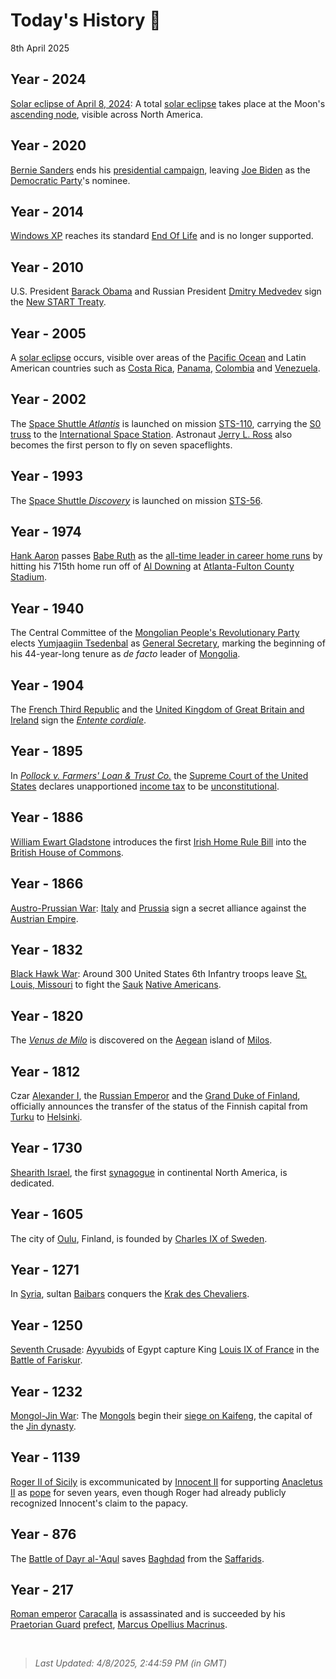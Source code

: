 
# Today's History 📜

8th April 2025


## Year - 2024
 [Solar eclipse of April 8, 2024](https://wikipedia.org/wiki/Solar_eclipse_of_April_8,_2024 "Solar eclipse of April 8, 2024"): A total [solar eclipse](https://wikipedia.org/wiki/Solar_eclipse "Solar eclipse") takes place at the Moon's [ascending node](https://wikipedia.org/wiki/Orbital_node "Orbital node"), visible across North America.

## Year - 2020
 [Bernie Sanders](https://wikipedia.org/wiki/Bernie_Sanders "Bernie Sanders") ends his [presidential campaign](https://wikipedia.org/wiki/Bernie_Sanders_2020_presidential_campaign "Bernie Sanders 2020 presidential campaign"), leaving [Joe Biden](https://wikipedia.org/wiki/Joe_Biden "Joe Biden") as the [Democratic Party](https://wikipedia.org/wiki/Democratic_Party_(United_States) "Democratic Party (United States)")'s nominee.

## Year - 2014
 [Windows XP](https://wikipedia.org/wiki/Windows_XP "Windows XP") reaches its standard [End Of Life](https://wikipedia.org/wiki/End-of-life_product "End-of-life product") and is no longer supported.

## Year - 2010
 U.S. President [Barack Obama](https://wikipedia.org/wiki/Barack_Obama "Barack Obama") and Russian President [Dmitry Medvedev](https://wikipedia.org/wiki/Dmitry_Medvedev "Dmitry Medvedev") sign the [New START Treaty](https://wikipedia.org/wiki/New_START "New START").

## Year - 2005
 A [solar eclipse](https://wikipedia.org/wiki/Solar_eclipse_of_April_8,_2005 "Solar eclipse of April 8, 2005") occurs, visible over areas of the [Pacific Ocean](https://wikipedia.org/wiki/Pacific_Ocean "Pacific Ocean") and Latin American countries such as [Costa Rica](https://wikipedia.org/wiki/Costa_Rica "Costa Rica"), [Panama](https://wikipedia.org/wiki/Panama "Panama"), [Colombia](https://wikipedia.org/wiki/Colombia "Colombia") and [Venezuela](https://wikipedia.org/wiki/Venezuela "Venezuela").

## Year - 2002
 The [Space Shuttle <i>Atlantis</i>](https://wikipedia.org/wiki/Space_Shuttle_Atlantis "Space Shuttle Atlantis") is launched on mission [STS-110](https://wikipedia.org/wiki/STS-110 "STS-110"), carrying the [S0 truss](https://wikipedia.org/wiki/Integrated_Truss_Structure "Integrated Truss Structure") to the [International Space Station](https://wikipedia.org/wiki/International_Space_Station "International Space Station"). Astronaut [Jerry L. Ross](https://wikipedia.org/wiki/Jerry_L._Ross "Jerry L. Ross") also becomes the first person to fly on seven spaceflights.

## Year - 1993
 The [Space Shuttle <i>Discovery</i>](https://wikipedia.org/wiki/Space_Shuttle_Discovery "Space Shuttle Discovery") is launched on mission [STS-56](https://wikipedia.org/wiki/STS-56 "STS-56").

## Year - 1974
 [Hank Aaron](https://wikipedia.org/wiki/Hank_Aaron "Hank Aaron") passes [Babe Ruth](https://wikipedia.org/wiki/Babe_Ruth "Babe Ruth") as the [all-time leader in career home runs](https://wikipedia.org/wiki/List_of_Major_League_Baseball_career_home_run_leaders "List of Major League Baseball career home run leaders") by hitting his 715th home run off of [Al Downing](https://wikipedia.org/wiki/Al_Downing_(baseball) "Al Downing (baseball)") at [Atlanta-Fulton County Stadium](https://wikipedia.org/wiki/Atlanta-Fulton_County_Stadium "Atlanta-Fulton County Stadium").

## Year - 1940
 The Central Committee of the [Mongolian People's Revolutionary Party](https://wikipedia.org/wiki/Mongolian_People%27s_Party "Mongolian People's Party") elects [Yumjaagiin Tsedenbal](https://wikipedia.org/wiki/Yumjaagiin_Tsedenbal "Yumjaagiin Tsedenbal") as [General Secretary](https://wikipedia.org/wiki/General_Secretary_of_the_Mongolian_People%27s_Party "General Secretary of the Mongolian People's Party"), marking the beginning of his 44-year-long tenure as <i>de facto</i> leader of [Mongolia](https://wikipedia.org/wiki/Mongolian_People%27s_Republic "Mongolian People's Republic").

## Year - 1904
 The [French Third Republic](https://wikipedia.org/wiki/French_Third_Republic "French Third Republic") and the [United Kingdom of Great Britain and Ireland](https://wikipedia.org/wiki/United_Kingdom_of_Great_Britain_and_Ireland "United Kingdom of Great Britain and Ireland") sign the <i>[Entente cordiale](https://wikipedia.org/wiki/Entente_cordiale "Entente cordiale")</i>.

## Year - 1895
 In <i>[Pollock v. Farmers' Loan &amp; Trust Co.](https://wikipedia.org/wiki/Pollock_v._Farmers%27_Loan_%26_Trust_Co. "Pollock v. Farmers' Loan &amp; Trust Co.")</i> the [Supreme Court of the United States](https://wikipedia.org/wiki/Supreme_Court_of_the_United_States "Supreme Court of the United States") declares unapportioned [income tax](https://wikipedia.org/wiki/Income_tax_in_the_United_States "Income tax in the United States") to be [unconstitutional](https://wikipedia.org/wiki/Constitutionality "Constitutionality").

## Year - 1886
 [William Ewart Gladstone](https://wikipedia.org/wiki/William_Ewart_Gladstone "William Ewart Gladstone") introduces the first [Irish Home Rule Bill](https://wikipedia.org/wiki/Irish_Government_Bill_1886 "Irish Government Bill 1886") into the [British House of Commons](https://wikipedia.org/wiki/House_of_Commons_of_the_United_Kingdom "House of Commons of the United Kingdom").

## Year - 1866
 [Austro-Prussian War](https://wikipedia.org/wiki/Austro-Prussian_War "Austro-Prussian War"): [Italy](https://wikipedia.org/wiki/Italy "Italy") and [Prussia](https://wikipedia.org/wiki/Prussia "Prussia") sign a secret alliance against the [Austrian Empire](https://wikipedia.org/wiki/Austrian_Empire "Austrian Empire").

## Year - 1832
 [Black Hawk War](https://wikipedia.org/wiki/Black_Hawk_War "Black Hawk War"): Around 300 United States 6th Infantry troops leave [St. Louis, Missouri](https://wikipedia.org/wiki/St._Louis,_Missouri "St. Louis, Missouri") to fight the [Sauk](https://wikipedia.org/wiki/Sauk_people "Sauk people") [Native Americans](https://wikipedia.org/wiki/Native_Americans_in_the_United_States "Native Americans in the United States").

## Year - 1820
 The <i>[Venus de Milo](https://wikipedia.org/wiki/Venus_de_Milo "Venus de Milo")</i> is discovered on the [Aegean](https://wikipedia.org/wiki/Aegean_Sea "Aegean Sea") island of [Milos](https://wikipedia.org/wiki/Milos "Milos").

## Year - 1812
 Czar [Alexander I](https://wikipedia.org/wiki/Alexander_I_of_Russia "Alexander I of Russia"), the [Russian Emperor](https://wikipedia.org/wiki/Emperor_of_Russia "Emperor of Russia") and the [Grand Duke of Finland](https://wikipedia.org/wiki/Grand_Duke_of_Finland "Grand Duke of Finland"), officially announces the transfer of the status of the Finnish capital from [Turku](https://wikipedia.org/wiki/Turku "Turku") to [Helsinki](https://wikipedia.org/wiki/Helsinki "Helsinki").

## Year - 1730
 [Shearith Israel](https://wikipedia.org/wiki/Congregation_Shearith_Israel "Congregation Shearith Israel"), the first [synagogue](https://wikipedia.org/wiki/Synagogue "Synagogue") in continental North America, is dedicated.

## Year - 1605
 The city of [Oulu](https://wikipedia.org/wiki/Oulu "Oulu"), Finland, is founded by [Charles IX of Sweden](https://wikipedia.org/wiki/Charles_IX_of_Sweden "Charles IX of Sweden").

## Year - 1271
 In [Syria](https://wikipedia.org/wiki/Syria "Syria"), sultan [Baibars](https://wikipedia.org/wiki/Baibars "Baibars") conquers the [Krak des Chevaliers](https://wikipedia.org/wiki/Krak_des_Chevaliers "Krak des Chevaliers").

## Year - 1250
 [Seventh Crusade](https://wikipedia.org/wiki/Seventh_Crusade "Seventh Crusade"): [Ayyubids](https://wikipedia.org/wiki/Ayyubid_dynasty "Ayyubid dynasty") of Egypt capture King [Louis IX of France](https://wikipedia.org/wiki/Louis_IX_of_France "Louis IX of France") in the [Battle of Fariskur](https://wikipedia.org/wiki/Battle_of_Fariskur_(1250) "Battle of Fariskur (1250)").

## Year - 1232
 [Mongol-Jin War](https://wikipedia.org/wiki/Mongol_conquest_of_the_Jin_dynasty "Mongol conquest of the Jin dynasty"): The [Mongols](https://wikipedia.org/wiki/Mongol_Empire "Mongol Empire") begin their [siege on Kaifeng](https://wikipedia.org/wiki/Siege_of_Kaifeng_(1232) "Siege of Kaifeng (1232)"), the capital of the [Jin dynasty](https://wikipedia.org/wiki/Jin_dynasty_(1115%E2%80%931234) "Jin dynasty (1115-1234)").

## Year - 1139
 [Roger II of Sicily](https://wikipedia.org/wiki/Roger_II_of_Sicily "Roger II of Sicily") is excommunicated by [Innocent II](https://wikipedia.org/wiki/Innocent_II "Innocent II") for supporting [Anacletus II](https://wikipedia.org/wiki/Antipope_Anacletus_II "Antipope Anacletus II") as [pope](https://wikipedia.org/wiki/Pope "Pope") for seven years, even though Roger had already publicly recognized Innocent's claim to the papacy.

## Year - 876
The [Battle of Dayr al-'Aqul](https://wikipedia.org/wiki/Battle_of_Dayr_al-%27Aqul "Battle of Dayr al-'Aqul") saves [Baghdad](https://wikipedia.org/wiki/Baghdad "Baghdad") from the [Saffarids](https://wikipedia.org/wiki/Saffarids "Saffarids").

## Year - 217
[Roman emperor](https://wikipedia.org/wiki/Roman_emperor "Roman emperor") [Caracalla](https://wikipedia.org/wiki/Caracalla "Caracalla") is assassinated and is succeeded by his [Praetorian Guard](https://wikipedia.org/wiki/Praetorian_Guard "Praetorian Guard") [prefect](https://wikipedia.org/wiki/Prefect "Prefect"), [Marcus Opellius Macrinus](https://wikipedia.org/wiki/Marcus_Opellius_Macrinus "Marcus Opellius Macrinus").

<br />

> _Last Updated: 4/8/2025, 2:44:59 PM (in GMT)_
